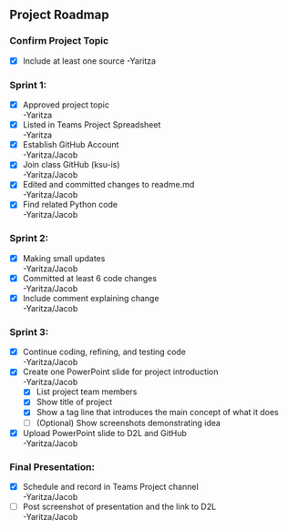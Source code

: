 ## **Project Roadmap**

### Confirm Project Topic <br>
- [x] Include at least one source -Yaritza

### Sprint 1: <br>
- [x] Approved project topic <br> -Yaritza
- [x] Listed in Teams Project Spreadsheet <br> -Yaritza
- [x] Establish GitHub Account <br> -Yaritza/Jacob
- [x] Join class GitHub (ksu-is) <br> -Yaritza/Jacob
- [x] Edited and committed changes to readme.md <br> -Yaritza/Jacob
- [x] Find related Python code <br> -Yaritza/Jacob
	
### Sprint 2: <br>
- [x] Making small updates <br> -Yaritza/Jacob
- [x] Committed at least 6 code changes <br> -Yaritza/Jacob
- [x] Include comment explaining change <br> -Yaritza/Jacob

### Sprint 3: <br>
- [x] Continue coding, refining, and testing code <br> -Yaritza/Jacob
- [x] Create one PowerPoint slide for project introduction <br> -Yaritza/Jacob
	- [x] List project team members
	- [x] Show title of project
	- [x] Show a tag line that introduces the main concept of what it does
	- [ ] \(Optional) Show screenshots demonstrating idea
- [x] Upload PowerPoint slide to D2L and GitHub <br> -Yaritza/Jacob

### Final Presentation: <br>
- [x] Schedule and record in Teams Project channel <br> -Yaritza/Jacob
- [ ] Post screenshot of presentation and the link to D2L <br> -Yaritza/Jacob
